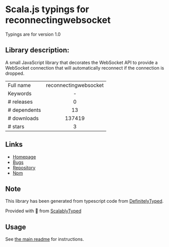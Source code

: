 
# Scala.js typings for reconnectingwebsocket

Typings are for version 1.0

## Library description:
A small JavaScript library that decorates the WebSocket API to provide a WebSocket connection that will automatically reconnect if the connection is dropped.

|                    |                 |
| ------------------ | :-------------: |
| Full name          | reconnectingwebsocket |
| Keywords           | - |
| # releases         | 0 |
| # dependents       | 13 |
| # downloads        | 137419 |
| # stars            | 3 |

## Links
- [Homepage](https://github.com/joewalnes/reconnecting-websocket)
- [Bugs](https://github.com/joewalnes/reconnecting-websocket/issues)
- [Repository](https://github.com/joewalnes/reconnecting-websocket)
- [Npm](https://www.npmjs.com/package/reconnectingwebsocket)
    


## Note
This library has been generated from typescript code from [DefinitelyTyped](https://definitelytyped.org).

Provided with :purple_heart: from [ScalablyTyped](https://github.com/oyvindberg/ScalablyTyped)

## Usage
See [the main readme](../../readme.md) for instructions.


